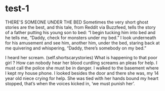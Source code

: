 # test-1
THERE'S SOMEONE UNDER THE BED
Sometimes the very short ghost stories are the best, and this tale, from Reddit via Buzzfeed, tells the story of a father putting his young son to bed:
“I begin tucking him into bed and he tells me, “Daddy, check for monsters under my bed.” 
I look underneath for his amusement and see him, another him, under the bed, 
staring back at me quivering and whispering, “Daddy, there’s somebody on my bed.”

I heard her scream. (self.shortscarystories)
What is happening to that poor girl ? How can nobody hear her blood 
curdling screams an pleas for help. I must call the police she must be in danger. 
I walked to the basement where I kept my house phone. I looked besides the door and 
there she was, my 14 year old niece crying for help. She was tied with
her hands bound my heart stopped, that’s when the voices kicked in, ‘we must punish her’.